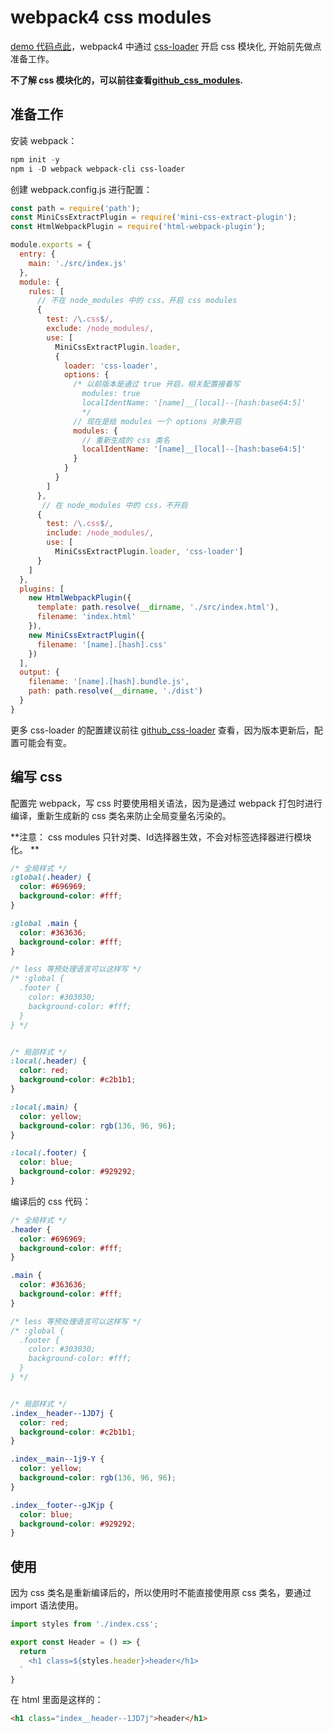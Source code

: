 # webpack4 css modules

[demo 代码点此]( https://github.com/imguolao/webpack4-demo/tree/master/demo_6 )，webpack4 中通过 [css-loader]( https://www.npmjs.com/package/css-loader ) 开启 css 模块化, 开始前先做点准备工作。

**不了解 css 模块化的，可以前往查看[github_css_modules]( https://github.com/css-modules/css-modules ).**

## 准备工作

安装 webpack：

```powershell
npm init -y
npm i -D webpack webpack-cli css-loader
```

创建 webpack.config.js 进行配置：

```js
const path = require('path');
const MiniCssExtractPlugin = require('mini-css-extract-plugin');
const HtmlWebpackPlugin = require('html-webpack-plugin');

module.exports = {
  entry: {
    main: './src/index.js'
  },
  module: {
    rules: [
      // 不在 node_modules 中的 css，开启 css modules
      {
        test: /\.css$/,
        exclude: /node_modules/,
        use: [
          MiniCssExtractPlugin.loader,
          {
            loader: 'css-loader',
            options: {
              /* 以前版本是通过 true 开启，相关配置接着写
              	modules: true
              	localIdentName: '[name]__[local]--[hash:base64:5]'
             	*/
              // 现在是给 modules 一个 options 对象开启
              modules: {
                // 重新生成的 css 类名
                localIdentName: '[name]__[local]--[hash:base64:5]'
              }
            }
          }
        ]
      },
       // 在 node_modules 中的 css，不开启
      {
        test: /\.css$/,
        include: /node_modules/,
        use: [
          MiniCssExtractPlugin.loader, 'css-loader']
      }
    ]
  },
  plugins: [
    new HtmlWebpackPlugin({
      template: path.resolve(__dirname, './src/index.html'),
      filename: 'index.html'
    }),
    new MiniCssExtractPlugin({
      filename: '[name].[hash].css'
    })
  ],
  output: {
    filename: '[name].[hash].bundle.js',
    path: path.resolve(__dirname, './dist')
  }
}
```

更多 css-loader 的配置建议前往 [github_css-loader]( https://github.com/webpack-contrib/css-loader ) 查看，因为版本更新后，配置可能会有变。

## 编写 css

配置完 webpack，写 css 时要使用相关语法，因为是通过 webpack 打包时进行编译，重新生成新的 css 类名来防止全局变量名污染的。

**注意： css  modules 只针对类、Id选择器生效，不会对标签选择器进行模块化。 **

```css
/* 全局样式 */
:global(.header) {
  color: #696969;
  background-color: #fff;
}

:global .main {
  color: #363636;
  background-color: #fff;
}

/* less 等预处理语言可以这样写 */
/* :global {
  .footer {
    color: #303030;
    background-color: #fff;
  }
} */


/* 局部样式 */
:local(.header) {
  color: red;
  background-color: #c2b1b1;
}

:local(.main) {
  color: yellow;
  background-color: rgb(136, 96, 96);
}

:local(.footer) {
  color: blue;
  background-color: #929292;
}
```

编译后的 css 代码：

```css
/* 全局样式 */
.header {
  color: #696969;
  background-color: #fff;
}

.main {
  color: #363636;
  background-color: #fff;
}

/* less 等预处理语言可以这样写 */
/* :global {
  .footer {
    color: #303030;
    background-color: #fff;
  }
} */


/* 局部样式 */
.index__header--1JD7j {
  color: red;
  background-color: #c2b1b1;
}

.index__main--1j9-Y {
  color: yellow;
  background-color: rgb(136, 96, 96);
}

.index__footer--gJKjp {
  color: blue;
  background-color: #929292;
}
```

## 使用

因为 css 类名是重新编译后的，所以使用时不能直接使用原 css 类名，要通过 import 语法使用。

```js
import styles from './index.css';

export const Header = () => {
  return `
    <h1 class=${styles.header}>header</h1>
  `
}
```

在 html 里面是这样的：

```html
<h1 class="index__header--1JD7j">header</h1>
```